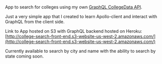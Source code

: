 App to search for colleges using my own [GraphQL CollegeData API](https://github.com/blakenoll/CollegeData-API).

Just a very simple app that I created to learn Apollo-client and interact with GraphQL from the client side. 

Link to App hosted on S3 with GraphQL backend hosted on Heroku: [http://college-search-front-end.s3-website-us-west-2.amazonaws.com/](http://college-search-front-end.s3-website-us-west-2.amazonaws.com/)

Currently available to search by city and name with the ability to search by state coming soon.
